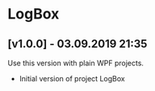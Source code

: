 # LogBox

## [v1.0.0] - 03.09.2019 21:35

Use this version with plain WPF projects.

- Initial version of project LogBox